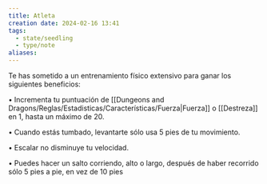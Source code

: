 ```yaml
---
title: Atleta
creation date: 2024-02-16 13:41
tags:
  - state/seedling
  - type/note
aliases:
---
```

Te has sometido a un entrenamiento físico extensivo para ganar los siguientes beneficios:

• Incrementa tu puntuación de [[Dungeons and Dragons/Reglas/Estadisticas/Características/Fuerza|Fuerza]] o [[Destreza]] en 1, hasta un máximo de 20.

• Cuando estás tumbado, levantarte sólo usa 5 pies de tu movimiento.

• Escalar no disminuye tu velocidad.

• Puedes hacer un salto corriendo, alto o largo, después de haber recorrido sólo 5 pies a pie, en vez de 10 pies
